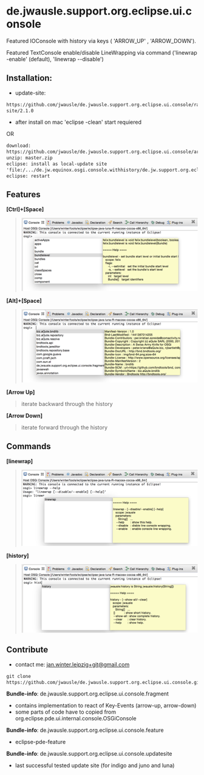 de.jwausle.support.org.eclipse.ui.console
========================================

Featured IOConsole with history via keys ( 'ARROW_UP' , 'ARROW_DOWN').

Featured TextConsole enable/disable LineWrapping via command ('linewrap -enable' (default), 'linewrap --disable')


## Installation:
- update-site: 

```
https://github.com/jwausle/de.jwausle.support.org.eclipse.ui.console/raw/master/de.jwausle.support.org.eclipse.ui.console.updatesite/update-site/2.1.0
```

- after install on mac 'eclipse -clean' start requiered 

OR

```
download: https://github.com/jwausle/de.jwausle.support.org.eclipse.ui.console/archive/master.zip
unzip: master.zip
eclipse: install as local-update site 'file:/.../de.jw.equinox.osgi.console.withhistory/de.jw.support.org.eclipse.pde.ui.updatesite'
eclipse: restart 
```

## Features

**[Ctrl]+[Space]**
> ![Screenshot-ctrl-space.png](https://github.com/jwausle/de.jw.equinox.osgi.console.withhistory/raw/master/img/Screenshot-ctrl-space.png)

**[Alt]+[Space]**
> ![Screenshot-alt-space.png](https://github.com/jwausle/de.jw.equinox.osgi.console.withhistory/raw/master/img/Screenshot-alt-space.png)

**[Arrow Up]** 
> iterate backward through the history

**[Arrow Down]** 
> iterate forward through the history


## Commands

**[linewrap]**
> ![Screenshot-linewrap.png](https://github.com/jwausle/de.jw.equinox.osgi.console.withhistory/raw/master/img/Screenshot-linewrap.png)

**[history]**
> ![Screenshot-history.png](https://github.com/jwausle/de.jw.equinox.osgi.console.withhistory/raw/master/img/Screenshot-history.png)


## Contribute
- contact me: jan.winter.leipzig+git@gmail.com

```
git clone https://github.com/jwausle/de.jwausle.support.org.eclipse.ui.console.git
```


**Bundle-info**: de.jwausle.support.org.eclipse.ui.console.fragment
- contains implementation to react of Key-Events (arrow-up, arrow-down)
- some parts of code have to copied from org.eclipse.pde.ui.internal.console.OSGiConsole 

**Bundle-info**: de.jwausle.support.org.eclipse.ui.console.feature
- eclipse-pde-feature 

**Bundle-info**: de.jwausle.support.org.eclipse.ui.console.updatesite
- last successful tested update site (for indigo and juno and luna)
